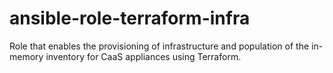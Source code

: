 # ansible-role-terraform-infra

Role that enables the provisioning of infrastructure and population of the in-memory
inventory for CaaS appliances using Terraform.
